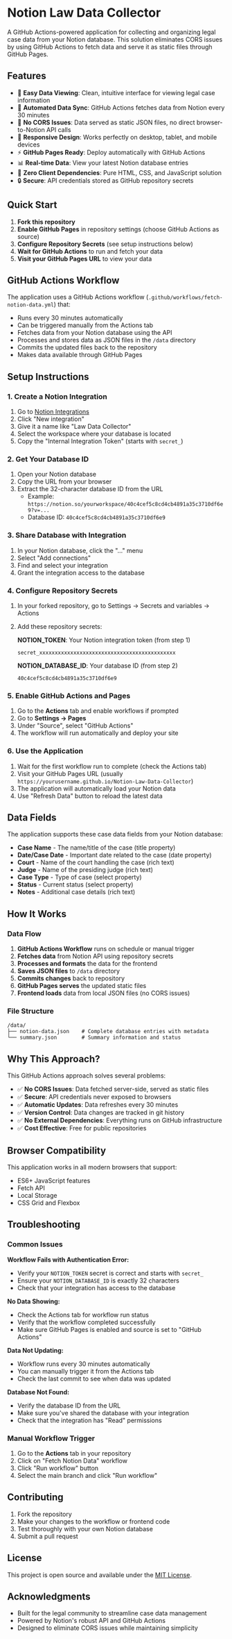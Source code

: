 # Notion Law Data Collector

A GitHub Actions-powered application for collecting and organizing legal case data from your Notion database. This solution eliminates CORS issues by using GitHub Actions to fetch data and serve it as static files through GitHub Pages.

## Features

- 📝 **Easy Data Viewing**: Clean, intuitive interface for viewing legal case information
- 🔄 **Automated Data Sync**: GitHub Actions fetches data from Notion every 30 minutes
- 🚫 **No CORS Issues**: Data served as static JSON files, no direct browser-to-Notion API calls
- 📱 **Responsive Design**: Works perfectly on desktop, tablet, and mobile devices  
- ⚡ **GitHub Pages Ready**: Deploy automatically with GitHub Actions
- 📊 **Real-time Data**: View your latest Notion database entries
- 🎯 **Zero Client Dependencies**: Pure HTML, CSS, and JavaScript solution
- 🔒 **Secure**: API credentials stored as GitHub repository secrets

## Quick Start

1. **Fork this repository**
2. **Enable GitHub Pages** in repository settings (choose GitHub Actions as source)
3. **Configure Repository Secrets** (see setup instructions below)
4. **Wait for GitHub Actions** to run and fetch your data
5. **Visit your GitHub Pages URL** to view your data

## GitHub Actions Workflow

The application uses a GitHub Actions workflow (`.github/workflows/fetch-notion-data.yml`) that:

- Runs every 30 minutes automatically
- Can be triggered manually from the Actions tab
- Fetches data from your Notion database using the API
- Processes and stores data as JSON files in the `/data` directory
- Commits the updated files back to the repository
- Makes data available through GitHub Pages

## Setup Instructions

### 1. Create a Notion Integration

1. Go to [Notion Integrations](https://www.notion.so/my-integrations)
2. Click "New integration"
3. Give it a name like "Law Data Collector"
4. Select the workspace where your database is located
5. Copy the "Internal Integration Token" (starts with `secret_`)

### 2. Get Your Database ID

1. Open your Notion database
2. Copy the URL from your browser
3. Extract the 32-character database ID from the URL
   - Example: `https://notion.so/yourworkspace/40c4cef5c8cd4cb4891a35c3710df6e9?v=...`
   - Database ID: `40c4cef5c8cd4cb4891a35c3710df6e9`

### 3. Share Database with Integration

1. In your Notion database, click the "..." menu
2. Select "Add connections"
3. Find and select your integration
4. Grant the integration access to the database

### 4. Configure Repository Secrets

1. In your forked repository, go to Settings → Secrets and variables → Actions
2. Add these repository secrets:

   **NOTION_TOKEN**: Your Notion integration token (from step 1)
   ```
   secret_xxxxxxxxxxxxxxxxxxxxxxxxxxxxxxxxxxxxxxxxxxxx
   ```

   **NOTION_DATABASE_ID**: Your database ID (from step 2)
   ```
   40c4cef5c8cd4cb4891a35c3710df6e9
   ```

### 5. Enable GitHub Actions and Pages

1. Go to the **Actions** tab and enable workflows if prompted
2. Go to **Settings → Pages**
3. Under "Source", select "GitHub Actions"
4. The workflow will run automatically and deploy your site

### 6. Use the Application

1. Wait for the first workflow run to complete (check the Actions tab)
2. Visit your GitHub Pages URL (usually `https://yourusername.github.io/Notion-Law-Data-Collector`)
3. The application will automatically load your Notion data
4. Use "Refresh Data" button to reload the latest data

## Data Fields

The application supports these case data fields from your Notion database:

- **Case Name** - The name/title of the case (title property)
- **Date/Case Date** - Important date related to the case (date property)
- **Court** - Name of the court handling the case (rich text)
- **Judge** - Name of the presiding judge (rich text)
- **Case Type** - Type of case (select property)
- **Status** - Current status (select property)
- **Notes** - Additional case details (rich text)

## How It Works

### Data Flow
1. **GitHub Actions Workflow** runs on schedule or manual trigger
2. **Fetches data** from Notion API using repository secrets
3. **Processes and formats** the data for the frontend
4. **Saves JSON files** to `/data` directory
5. **Commits changes** back to repository
6. **GitHub Pages serves** the updated static files
7. **Frontend loads** data from local JSON files (no CORS issues)

### File Structure
```
/data/
├── notion-data.json    # Complete database entries with metadata
└── summary.json        # Summary information and status
```

## Why This Approach?

This GitHub Actions approach solves several problems:

- ✅ **No CORS Issues**: Data fetched server-side, served as static files
- ✅ **Secure**: API credentials never exposed to browsers
- ✅ **Automatic Updates**: Data refreshes every 30 minutes
- ✅ **Version Control**: Data changes are tracked in git history
- ✅ **No External Dependencies**: Everything runs on GitHub infrastructure
- ✅ **Cost Effective**: Free for public repositories

## Browser Compatibility

This application works in all modern browsers that support:
- ES6+ JavaScript features
- Fetch API
- Local Storage
- CSS Grid and Flexbox

## Troubleshooting

### Common Issues

**Workflow Fails with Authentication Error:**
- Verify your `NOTION_TOKEN` secret is correct and starts with `secret_`
- Ensure your `NOTION_DATABASE_ID` is exactly 32 characters
- Check that your integration has access to the database

**No Data Showing:**
- Check the Actions tab for workflow run status
- Verify that the workflow completed successfully
- Make sure GitHub Pages is enabled and source is set to "GitHub Actions"

**Data Not Updating:**
- Workflow runs every 30 minutes automatically
- You can manually trigger it from the Actions tab
- Check the last commit to see when data was updated

**Database Not Found:**
- Verify the database ID from the URL
- Make sure you've shared the database with your integration
- Check that the integration has "Read" permissions

### Manual Workflow Trigger

1. Go to the **Actions** tab in your repository
2. Click on "Fetch Notion Data" workflow
3. Click "Run workflow" button
4. Select the main branch and click "Run workflow"

## Contributing

1. Fork the repository
2. Make your changes to the workflow or frontend code
3. Test thoroughly with your own Notion database
4. Submit a pull request

## License

This project is open source and available under the [MIT License](LICENSE).

## Acknowledgments

- Built for the legal community to streamline case data management
- Powered by Notion's robust API and GitHub Actions
- Designed to eliminate CORS issues while maintaining simplicity